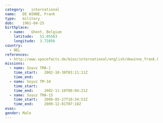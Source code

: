```yaml
---
category:	international
name:	DE WINNE, Frank
type:	military
dob:	1961-04-25
birthplace:
  - name:	Ghent, Belgium
    latitude:	51.05563
    longitude:	3.72856
country:
  - BEL
references:
  - http://www.spacefacts.de/bios/international/english/dewinne_frank.htm
missions:
  - name: Soyuz TMA-1
    time_start:   2002-10-30T03:11:11Z
    time_end:     
  - name: Soyuz TM-34
    time_start:   
    time_end:     2002-11-10T00:04:21Z
  - name: Soyuz TMA-15
    time_start:   2009-05-27T10:34:53Z
    time_end:     2009-12-01T07:18Z
evas:
gender:	Male
---
```


